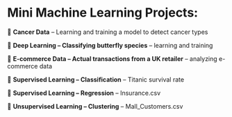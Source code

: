 # Mini Machine Learning Projects:

🔹  **Cancer Data** – Learning and training a model to detect cancer types

🔹  **Deep Learning – Classifying butterfly species** – learning and training

🔹  **E-commerce Data – Actual transactions from a UK retailer** – analyzing e-commerce data

🔹  **Supervised Learning – Classification** – Titanic survival rate

🔹  **Supervised Learning – Regression** – Insurance.csv

🔹  **Unsupervised Learning – Clustering** – Mall_Customers.csv
